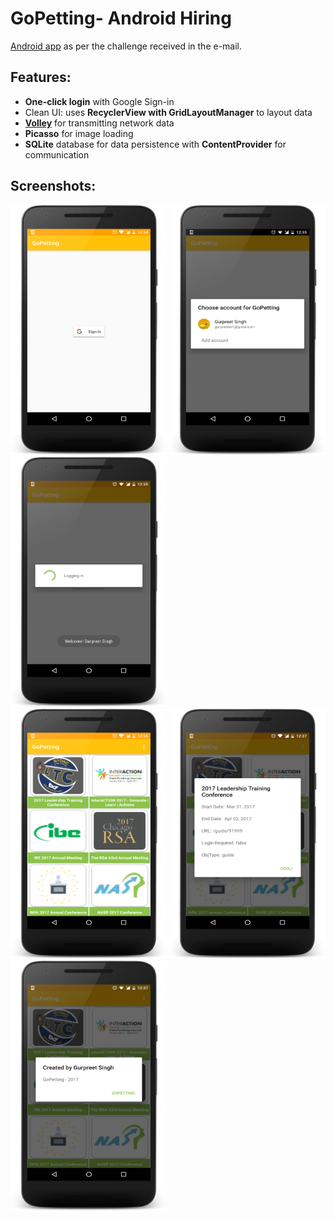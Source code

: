GoPetting- Android Hiring
=========================

[Android app](app/gopetting-release.apk) as per the challenge received in the e-mail.


Features:
---------
- **One-click login** with Google Sign-in
- Clean UI: uses **RecyclerView with GridLayoutManager** to layout data
- [**Volley**](https://developer.android.com/training/volley/index.html) for transmitting network data
- **Picasso** for image loading
- **SQLite** database for data persistence with **ContentProvider** for communication


Screenshots:
------------
<div>
    <img src="screenshots/google_signin.png" height=400px width=250px>
    <img src="screenshots/select_account.png" height=400px width=250px>
    <img src="screenshots/logged_in.png" height=400px width=250px>
</div>
<div>
    <img src="screenshots/info.png" height=400px width=250px>
    <img src="screenshots/details.png" height=400px width=250px>
    <img src="screenshots/developer.png" height=400px width=250px>
</div>